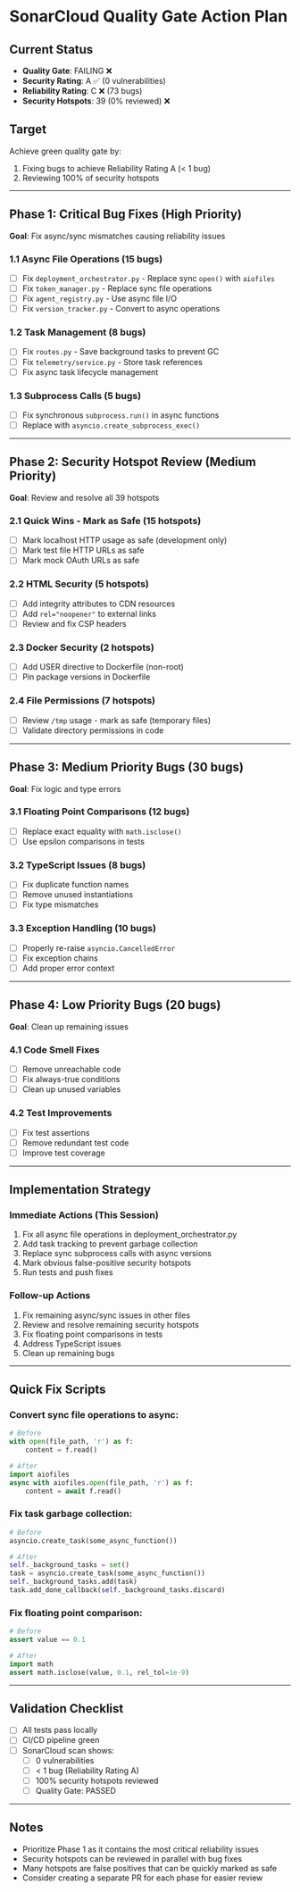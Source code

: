 # SonarCloud Quality Gate Action Plan

## Current Status
- **Quality Gate**: FAILING ❌
- **Security Rating**: A ✅ (0 vulnerabilities)
- **Reliability Rating**: C ❌ (73 bugs)
- **Security Hotspots**: 39 (0% reviewed) ❌

## Target
Achieve green quality gate by:
1. Fixing bugs to achieve Reliability Rating A (< 1 bug)
2. Reviewing 100% of security hotspots

---

## Phase 1: Critical Bug Fixes (High Priority)
**Goal**: Fix async/sync mismatches causing reliability issues

### 1.1 Async File Operations (15 bugs)
- [ ] Fix `deployment_orchestrator.py` - Replace sync `open()` with `aiofiles`
- [ ] Fix `token_manager.py` - Replace sync file operations
- [ ] Fix `agent_registry.py` - Use async file I/O
- [ ] Fix `version_tracker.py` - Convert to async operations

### 1.2 Task Management (8 bugs)
- [ ] Fix `routes.py` - Save background tasks to prevent GC
- [ ] Fix `telemetry/service.py` - Store task references
- [ ] Fix async task lifecycle management

### 1.3 Subprocess Calls (5 bugs)
- [ ] Fix synchronous `subprocess.run()` in async functions
- [ ] Replace with `asyncio.create_subprocess_exec()`

---

## Phase 2: Security Hotspot Review (Medium Priority)
**Goal**: Review and resolve all 39 hotspots

### 2.1 Quick Wins - Mark as Safe (15 hotspots)
- [ ] Mark localhost HTTP usage as safe (development only)
- [ ] Mark test file HTTP URLs as safe
- [ ] Mark mock OAuth URLs as safe

### 2.2 HTML Security (5 hotspots)
- [ ] Add integrity attributes to CDN resources
- [ ] Add `rel="noopener"` to external links
- [ ] Review and fix CSP headers

### 2.3 Docker Security (2 hotspots)
- [ ] Add USER directive to Dockerfile (non-root)
- [ ] Pin package versions in Dockerfile

### 2.4 File Permissions (7 hotspots)
- [ ] Review `/tmp` usage - mark as safe (temporary files)
- [ ] Validate directory permissions in code

---

## Phase 3: Medium Priority Bugs (30 bugs)
**Goal**: Fix logic and type errors

### 3.1 Floating Point Comparisons (12 bugs)
- [ ] Replace exact equality with `math.isclose()`
- [ ] Use epsilon comparisons in tests

### 3.2 TypeScript Issues (8 bugs)
- [ ] Fix duplicate function names
- [ ] Remove unused instantiations
- [ ] Fix type mismatches

### 3.3 Exception Handling (10 bugs)
- [ ] Properly re-raise `asyncio.CancelledError`
- [ ] Fix exception chains
- [ ] Add proper error context

---

## Phase 4: Low Priority Bugs (20 bugs)
**Goal**: Clean up remaining issues

### 4.1 Code Smell Fixes
- [ ] Remove unreachable code
- [ ] Fix always-true conditions
- [ ] Clean up unused variables

### 4.2 Test Improvements
- [ ] Fix test assertions
- [ ] Remove redundant test code
- [ ] Improve test coverage

---

## Implementation Strategy

### Immediate Actions (This Session)
1. Fix all async file operations in deployment_orchestrator.py
2. Add task tracking to prevent garbage collection
3. Replace sync subprocess calls with async versions
4. Mark obvious false-positive security hotspots
5. Run tests and push fixes

### Follow-up Actions
1. Fix remaining async/sync issues in other files
2. Review and resolve remaining security hotspots
3. Fix floating point comparisons in tests
4. Address TypeScript issues
5. Clean up remaining bugs

---

## Quick Fix Scripts

### Convert sync file operations to async:
```python
# Before
with open(file_path, 'r') as f:
    content = f.read()

# After
import aiofiles
async with aiofiles.open(file_path, 'r') as f:
    content = await f.read()
```

### Fix task garbage collection:
```python
# Before
asyncio.create_task(some_async_function())

# After
self._background_tasks = set()
task = asyncio.create_task(some_async_function())
self._background_tasks.add(task)
task.add_done_callback(self._background_tasks.discard)
```

### Fix floating point comparison:
```python
# Before
assert value == 0.1

# After
import math
assert math.isclose(value, 0.1, rel_tol=1e-9)
```

---

## Validation Checklist
- [ ] All tests pass locally
- [ ] CI/CD pipeline green
- [ ] SonarCloud scan shows:
  - [ ] 0 vulnerabilities
  - [ ] < 1 bug (Reliability Rating A)
  - [ ] 100% security hotspots reviewed
  - [ ] Quality Gate: PASSED

---

## Notes
- Prioritize Phase 1 as it contains the most critical reliability issues
- Security hotspots can be reviewed in parallel with bug fixes
- Many hotspots are false positives that can be quickly marked as safe
- Consider creating a separate PR for each phase for easier review
